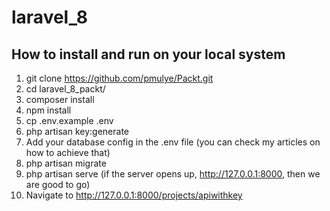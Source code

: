 # laravel_8

## How to install and run on your local system
1. git clone https://github.com/pmulye/Packt.git
2. cd laravel_8_packt/
3. composer install
4. npm install
5. cp .env.example .env
6. php artisan key:generate
7. Add your database config in the .env file (you can check my articles on how to achieve that)
8. php artisan migrate
9. php artisan serve (if the server opens up, http://127.0.0.1:8000,  then we are good to go)
10. Navigate to http://127.0.0.1:8000/projects/apiwithkey

